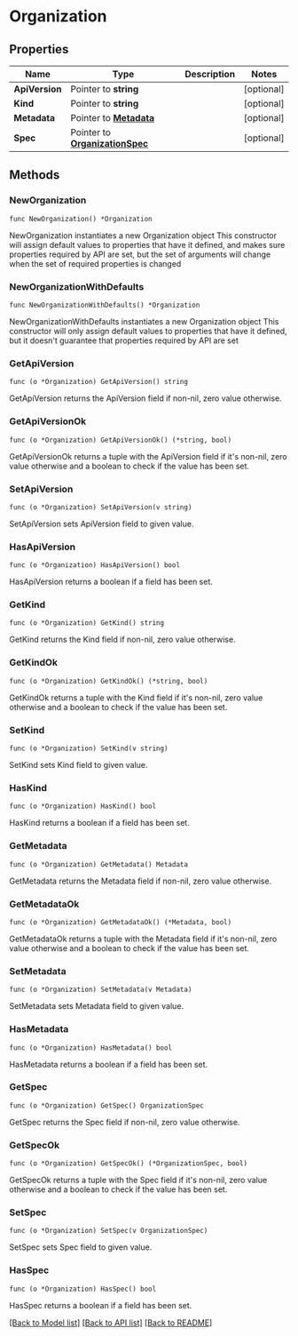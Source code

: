 # Organization

## Properties

Name | Type | Description | Notes
------------ | ------------- | ------------- | -------------
**ApiVersion** | Pointer to **string** |  | [optional] 
**Kind** | Pointer to **string** |  | [optional] 
**Metadata** | Pointer to [**Metadata**](Metadata.md) |  | [optional] 
**Spec** | Pointer to [**OrganizationSpec**](OrganizationSpec.md) |  | [optional] 

## Methods

### NewOrganization

`func NewOrganization() *Organization`

NewOrganization instantiates a new Organization object
This constructor will assign default values to properties that have it defined,
and makes sure properties required by API are set, but the set of arguments
will change when the set of required properties is changed

### NewOrganizationWithDefaults

`func NewOrganizationWithDefaults() *Organization`

NewOrganizationWithDefaults instantiates a new Organization object
This constructor will only assign default values to properties that have it defined,
but it doesn't guarantee that properties required by API are set

### GetApiVersion

`func (o *Organization) GetApiVersion() string`

GetApiVersion returns the ApiVersion field if non-nil, zero value otherwise.

### GetApiVersionOk

`func (o *Organization) GetApiVersionOk() (*string, bool)`

GetApiVersionOk returns a tuple with the ApiVersion field if it's non-nil, zero value otherwise
and a boolean to check if the value has been set.

### SetApiVersion

`func (o *Organization) SetApiVersion(v string)`

SetApiVersion sets ApiVersion field to given value.

### HasApiVersion

`func (o *Organization) HasApiVersion() bool`

HasApiVersion returns a boolean if a field has been set.

### GetKind

`func (o *Organization) GetKind() string`

GetKind returns the Kind field if non-nil, zero value otherwise.

### GetKindOk

`func (o *Organization) GetKindOk() (*string, bool)`

GetKindOk returns a tuple with the Kind field if it's non-nil, zero value otherwise
and a boolean to check if the value has been set.

### SetKind

`func (o *Organization) SetKind(v string)`

SetKind sets Kind field to given value.

### HasKind

`func (o *Organization) HasKind() bool`

HasKind returns a boolean if a field has been set.

### GetMetadata

`func (o *Organization) GetMetadata() Metadata`

GetMetadata returns the Metadata field if non-nil, zero value otherwise.

### GetMetadataOk

`func (o *Organization) GetMetadataOk() (*Metadata, bool)`

GetMetadataOk returns a tuple with the Metadata field if it's non-nil, zero value otherwise
and a boolean to check if the value has been set.

### SetMetadata

`func (o *Organization) SetMetadata(v Metadata)`

SetMetadata sets Metadata field to given value.

### HasMetadata

`func (o *Organization) HasMetadata() bool`

HasMetadata returns a boolean if a field has been set.

### GetSpec

`func (o *Organization) GetSpec() OrganizationSpec`

GetSpec returns the Spec field if non-nil, zero value otherwise.

### GetSpecOk

`func (o *Organization) GetSpecOk() (*OrganizationSpec, bool)`

GetSpecOk returns a tuple with the Spec field if it's non-nil, zero value otherwise
and a boolean to check if the value has been set.

### SetSpec

`func (o *Organization) SetSpec(v OrganizationSpec)`

SetSpec sets Spec field to given value.

### HasSpec

`func (o *Organization) HasSpec() bool`

HasSpec returns a boolean if a field has been set.


[[Back to Model list]](../README.md#documentation-for-models) [[Back to API list]](../README.md#documentation-for-api-endpoints) [[Back to README]](../README.md)


